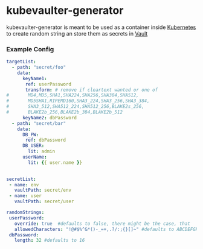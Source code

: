 # kubevaulter-generator
 
 kubevaulter-generator is meant to be used as a container inside 
 [Kubernetes](https://kubernetes.io/docs/concepts/workloads/pods/init-containers/)
 to create random string an store them as secrets in 
 [Vault](https://www.vaultproject.io/) 

 
 ### Example Config
 ```yaml
targetList:
   - path: "secret/foo"
     data:
       keyName1: 
        ref: userPassword
        transform: # remove if cleartext wanted or one of
#       MD4,MD5,SHA1,SHA224,SHA256,SHA384,SHA512,
#       MD5SHA1,RIPEMD160,SHA3_224,SHA3_256,SHA3_384,
#       SHA3_512,SHA512_224,SHA512_256,BLAKE2s_256,
#       BLAKE2b_256,BLAKE2b_384,BLAKE2b_512
       keyName2: dbPassword
   - path: "secret/bar"
     data: 
       DB_PW: 
        ref: dbPassword
       DB_USER:
         lit: admin
       userName:
         lit: {{ user.name }}
       

secretList:
  - name: env
    vaultPath: secret/env
  - name: user
    vaultPath: secret/user

randomStrings:
  userPassword: 
    override: true  #defaults to false, there might be the case, that
    allowedCharacters: "!@#$%^&*()-_=+,.?/:;{}[]~" #defaults to ABCDEFGHIJKLMNOPQRSTUVWXYZabcdefghijklmnopqrstuvwxyz0123456789
  dbPassword:
    length: 32 #defaults to 16
```
